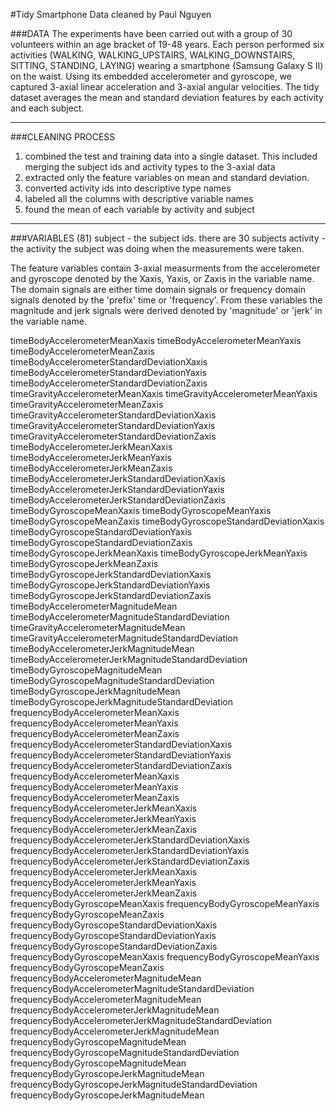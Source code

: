 #Tidy Smartphone Data
cleaned by Paul Nguyen


###DATA
The experiments have been carried out with a group of 30 volunteers within an age bracket of 19-48 years. Each person performed six activities (WALKING, WALKING_UPSTAIRS, WALKING_DOWNSTAIRS, SITTING, STANDING, LAYING) wearing a smartphone (Samsung Galaxy S II) on the waist. Using its embedded accelerometer and gyroscope, we captured 3-axial linear acceleration and 3-axial angular velocities. The tidy dataset averages the mean and standard deviation features by each activity and each subject.

---

###CLEANING PROCESS
1. combined the test and training data into a single dataset. This included merging the subject ids and activity types to the 3-axial data
2. extracted only the feature variables on mean and standard deviation.
3. converted activity ids into descriptive type names
4. labeled all the columns with descriptive variable names
5. found the mean of each variable by activity and subject

---

###VARIABLES (81)
subject - the subject ids. there are 30 subjects
activity - the activity the subject was doing when the measurements were taken. 

The feature variables contain 3-axial measurments from the accelerometer and gyroscope denoted by the Xaxis, Yaxis, or Zaxis in the variable name. The domain signals are either time domain signals or frequency domain signals denoted by the 'prefix' time or 'frequency'. From these variables the magnitude and jerk signals were derived denoted by 'magnitude' or 'jerk' in the variable name.

timeBodyAccelerometerMeanXaxis
timeBodyAccelerometerMeanYaxis
timeBodyAccelerometerMeanZaxis
timeBodyAccelerometerStandardDeviationXaxis
timeBodyAccelerometerStandardDeviationYaxis
timeBodyAccelerometerStandardDeviationZaxis
timeGravityAccelerometerMeanXaxis
timeGravityAccelerometerMeanYaxis
timeGravityAccelerometerMeanZaxis
timeGravityAccelerometerStandardDeviationXaxis
timeGravityAccelerometerStandardDeviationYaxis
timeGravityAccelerometerStandardDeviationZaxis
timeBodyAccelerometerJerkMeanXaxis
timeBodyAccelerometerJerkMeanYaxis
timeBodyAccelerometerJerkMeanZaxis
timeBodyAccelerometerJerkStandardDeviationXaxis
timeBodyAccelerometerJerkStandardDeviationYaxis
timeBodyAccelerometerJerkStandardDeviationZaxis
timeBodyGyroscopeMeanXaxis
timeBodyGyroscopeMeanYaxis
timeBodyGyroscopeMeanZaxis
timeBodyGyroscopeStandardDeviationXaxis
timeBodyGyroscopeStandardDeviationYaxis
timeBodyGyroscopeStandardDeviationZaxis
timeBodyGyroscopeJerkMeanXaxis
timeBodyGyroscopeJerkMeanYaxis
timeBodyGyroscopeJerkMeanZaxis
timeBodyGyroscopeJerkStandardDeviationXaxis
timeBodyGyroscopeJerkStandardDeviationYaxis
timeBodyGyroscopeJerkStandardDeviationZaxis
timeBodyAccelerometerMagnitudeMean
timeBodyAccelerometerMagnitudeStandardDeviation
timeGravityAccelerometerMagnitudeMean
timeGravityAccelerometerMagnitudeStandardDeviation
timeBodyAccelerometerJerkMagnitudeMean
timeBodyAccelerometerJerkMagnitudeStandardDeviation
timeBodyGyroscopeMagnitudeMean
timeBodyGyroscopeMagnitudeStandardDeviation
timeBodyGyroscopeJerkMagnitudeMean
timeBodyGyroscopeJerkMagnitudeStandardDeviation
frequencyBodyAccelerometerMeanXaxis
frequencyBodyAccelerometerMeanYaxis
frequencyBodyAccelerometerMeanZaxis
frequencyBodyAccelerometerStandardDeviationXaxis
frequencyBodyAccelerometerStandardDeviationYaxis
frequencyBodyAccelerometerStandardDeviationZaxis
frequencyBodyAccelerometerMeanXaxis
frequencyBodyAccelerometerMeanYaxis
frequencyBodyAccelerometerMeanZaxis
frequencyBodyAccelerometerJerkMeanXaxis
frequencyBodyAccelerometerJerkMeanYaxis
frequencyBodyAccelerometerJerkMeanZaxis
frequencyBodyAccelerometerJerkStandardDeviationXaxis
frequencyBodyAccelerometerJerkStandardDeviationYaxis
frequencyBodyAccelerometerJerkStandardDeviationZaxis
frequencyBodyAccelerometerJerkMeanXaxis
frequencyBodyAccelerometerJerkMeanYaxis
frequencyBodyAccelerometerJerkMeanZaxis
frequencyBodyGyroscopeMeanXaxis
frequencyBodyGyroscopeMeanYaxis
frequencyBodyGyroscopeMeanZaxis
frequencyBodyGyroscopeStandardDeviationXaxis
frequencyBodyGyroscopeStandardDeviationYaxis
frequencyBodyGyroscopeStandardDeviationZaxis
frequencyBodyGyroscopeMeanXaxis
frequencyBodyGyroscopeMeanYaxis
frequencyBodyGyroscopeMeanZaxis
frequencyBodyAccelerometerMagnitudeMean
frequencyBodyAccelerometerMagnitudeStandardDeviation
frequencyBodyAccelerometerMagnitudeMean
frequencyBodyAccelerometerJerkMagnitudeMean
frequencyBodyAccelerometerJerkMagnitudeStandardDeviation
frequencyBodyAccelerometerJerkMagnitudeMean
frequencyBodyGyroscopeMagnitudeMean
frequencyBodyGyroscopeMagnitudeStandardDeviation
frequencyBodyGyroscopeMagnitudeMean
frequencyBodyGyroscopeJerkMagnitudeMean
frequencyBodyGyroscopeJerkMagnitudeStandardDeviation
frequencyBodyGyroscopeJerkMagnitudeMean
